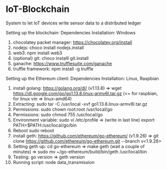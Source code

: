 # IoT-Blockchain
System to let IoT devices write sensor data to a distributed ledger

Setting up the blockchain:
Dependencies Installation: Windows

1. chocolatey packet manager:   https://chocolatey.org/install
2. nodejs:                      choco install nodejs.install
3. web3:                        npm install web3
4. (optional) git:              choco installl git.install
5. ganache:                     https://www.trufflesuite.com/ganache
6. truffle framework:           npm install -g truffle


Setting up the Ethereum client:
Dependencies Installation: Linux, Raspbian

1. install golang:              https://golang.org/dl/ (v1.13.8) => wget https://dl.google.com/go/go1.13.8.linux-armv6l.tar.gz  (<= for raspbian, for linux vm => linux-amd64) 
2. Extracting:                  sudo tar -C /usr/local -xvf go1.13.8.linux-armv6l.tar.gz
3. Permissions:                 sudo chown root:root /usr/local/go
4. Permissions:                 sudo chmod 755 /usr/local/go
5. Environment variable:        sudo vi /etc/profile    =>  (write in last line)    export PATH=$PATH:/usr/local/go/bin
6. Reboot                       sudo reboot
8. install geth:                https://github.com/ethereum/go-ethereum/ (v1.9.26) => git clone https://github.com/ethereum/go-ethereum.git --branch v<1.9.26>
9. Setting geth up:             cd go-ethereum      =>    make geth (wait a couple of minutes)    => sudo mv ~/go-ethereum/build/bin/geth /usr/local/bin
10. Testing:                    go version          => geth version
11. Running script:             node data_transmission
